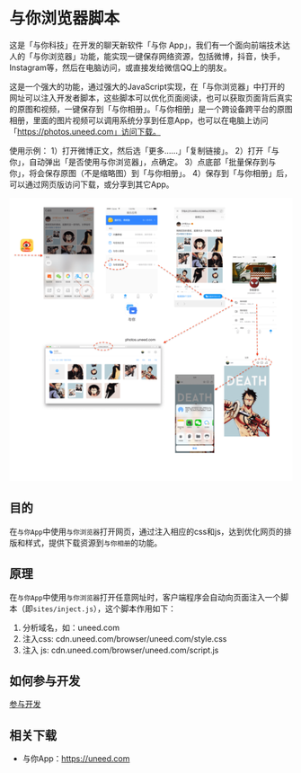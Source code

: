 # 与你浏览器脚本

这是「与你科技」在开发的聊天新软件「与你 App」，我们有一个面向前端技术达人的「与你浏览器」功能，能实现一键保存网络资源，包括微博，抖音，快手，Instagram等，然后在电脑访问，或直接发给微信QQ上的朋友。

这是一个强大的功能，通过强大的JavaScript实现，在「与你浏览器」中打开的网址可以注入开发者脚本，这些脚本可以优化页面阅读，也可以获取页面背后真实的原图和视频，一键保存到「与你相册」。「与你相册」是一个跨设备跨平台的原图相册，里面的图片视频可以调用系统分享到任意App，也可以在电脑上访问「https://photos.uneed.com」访问下载。

使用示例：
1）打开微博正文，然后选「更多……」「复制链接」。
2）打开「与你」，自动弹出「是否使用与你浏览器」，点确定。
3）点底部「批量保存到与你」，将会保存原图（不是缩略图）到「与你相册」。
4）保存到「与你相册」后，可以通过网页版访问下载，或分享到其它App。

![介绍](intro.png)

## 目的

在`与你App`中使用`与你浏览器`打开网页，通过注入相应的css和js，达到优化网页的排版和样式，提供下载资源到`与你相册`的功能。

## 原理

在`与你App`中使用`与你浏览器`打开任意网址时，客户端程序会自动向页面注入一个脚本（即`sites/inject.js`），这个脚本作用如下：

1. 分析域名，如：uneed.com
2. 注入css: cdn.uneed.com/browser/uneed.com/style.css
3. 注入 js: cdn.uneed.com/browser/uneed.com/script.js

## 如何参与开发

[参与开发](contributing.md)


## 相关下载

* 与你App：https://uneed.com



